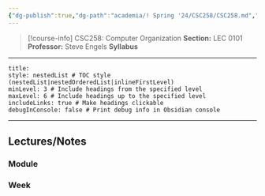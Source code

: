 ```yaml
---
{"dg-publish":true,"dg-path":"academia/! Spring '24/CSC258/CSC258.md","permalink":"/academia/spring-24/csc-258/csc-258/","tags":["course-page","cs","university"],"created":"2024-06-22T19:06:17.000-04:00","updated":"2024-11-23T19:36:44.264-05:00"}
---
```



> [!course-info] CSC258: Computer Organization
> **Section:** LEC 0101
> **Professor:** Steve Engels
> **Syllabus**

---

```table-of-contents
title:
style: nestedList # TOC style (nestedList|nestedOrderedList|inlineFirstLevel)
minLevel: 3 # Include headings from the specified level
maxLevel: 6 # Include headings up to the specified level
includeLinks: true # Make headings clickable
debugInConsole: false # Print debug info in Obsidian console
```

---

## Lectures/Notes

### Module



### Week


